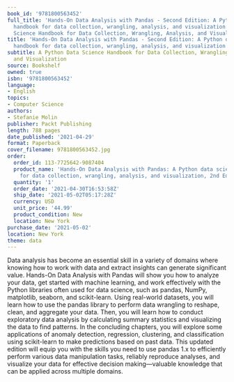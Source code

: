 ```yaml
---
book_id: '9781800563452'
full_title: 'Hands-On Data Analysis with Pandas - Second Edition: A Python data science
  handbook for data collection, wrangling, analysis, and visualization: A Python Data
  Science Handbook for Data Collection, Wrangling, Analysis, and Visualization'
title: 'Hands-On Data Analysis with Pandas - Second Edition: A Python data science
  handbook for data collection, wrangling, analysis, and visualization'
subtitle: A Python Data Science Handbook for Data Collection, Wrangling, Analysis,
  and Visualization
source: Bookshelf
owned: true
isbn: '9781800563452'
language:
- English
topics:
- Computer Science
authors:
- Stefanie Molin
publisher: Packt Publishing
length: 788 pages
date_published: '2021-04-29'
format: Paperback
cover_filename: 9781800563452.jpg
order:
  order_id: 113-7725642-9087404
  product_name: 'Hands-On Data Analysis with Pandas: A Python data science handbook
    for data collection, wrangling, analysis, and visualization, 2nd Edition'
  quantity: '1'
  order_date: '2021-04-30T16:53:58Z'
  ship_date: '2021-05-02T05:17:28Z'
  currency: USD
  unit_price: '44.99'
  product_condition: New
  location: New York
purchase_date: '2021-05-02'
location: New York
theme: data
---
```

Data analysis has become an essential skill in a variety of domains where knowing how to work with data and extract insights can generate significant value. Hands-On Data Analysis with Pandas will show you how to analyze your data, get started with machine learning, and work effectively with the Python libraries often used for data science, such as pandas, NumPy, matplotlib, seaborn, and scikit-learn.
Using real-world datasets, you will learn how to use the pandas library to perform data wrangling to reshape, clean, and aggregate your data. Then, you will learn how to conduct exploratory data analysis by calculating summary statistics and visualizing the data to find patterns. In the concluding chapters, you will explore some applications of anomaly detection, regression, clustering, and classification using scikit-learn to make predictions based on past data.
This updated edition will equip you with the skills you need to use pandas 1.x to efficiently perform various data manipulation tasks, reliably reproduce analyses, and visualize your data for effective decision making—valuable knowledge that can be applied across multiple domains.
